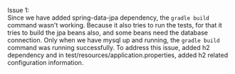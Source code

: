 Issue 1:<br>
Since we have added spring-data-jpa dependency, the `gradle build` command wasn't working. Because it also tries to run the tests, for that it tries to build the jpa beans also, and some beans need the database connection. Only when we have mysql up and running, the `gradle build` command was running successfully. To address this issue, added h2 dependency and in test/resources/application.properties, added h2 related configuration information.

